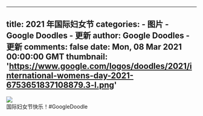 
---
title: 2021 年国际妇女节
categories: 
    - 图片
    - Google Doodles - 更新
author: Google Doodles - 更新
comments: false
date: Mon, 08 Mar 2021 00:00:00 GMT
thumbnail: 'https://www.google.com/logos/doodles/2021/international-womens-day-2021-6753651837108879.3-l.png'
---

<div>   
<img src="https://www.google.com/logos/doodles/2021/international-womens-day-2021-6753651837108879.3-l.png" referrerpolicy="no-referrer"><br>国际妇女节快乐！#GoogleDoodle  
</div>
            